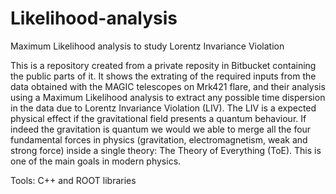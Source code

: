 # Likelihood-analysis
Maximum Likelihood analysis to study Lorentz Invariance Violation

This is a repository created from a private reposity in Bitbucket containing the public parts of it.
It shows the extrating of the required inputs from the data obtained with the MAGIC telescopes on Mrk421 flare, and their analysis using a Maximum Likelihood analysis to extract any possible time dispersion in the data due to Lorentz Invariance Violation (LIV). The LIV is a expected physical effect if the gravitational field presents a quantum behaviour. If indeed the gravitation is quantum we would we able to merge all the four fundamental forces in physics (gravitation, electromagnetism, weak and strong force) inside a single theory: The Theory of Everything (ToE). This is one of the main goals in modern physics.

Tools: C++ and ROOT libraries
